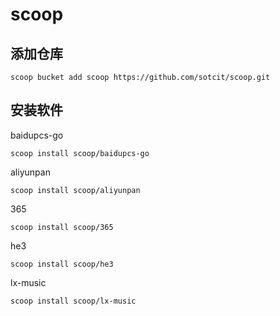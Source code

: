 # scoop

## 添加仓库

```shell
scoop bucket add scoop https://github.com/sotcit/scoop.git
```

## 安装软件

baidupcs-go

```shell
scoop install scoop/baidupcs-go
```

aliyunpan

```shell
scoop install scoop/aliyunpan
```

365

```shell
scoop install scoop/365
```

he3

```shell
scoop install scoop/he3
```

lx-music

```shell
scoop install scoop/lx-music
```
